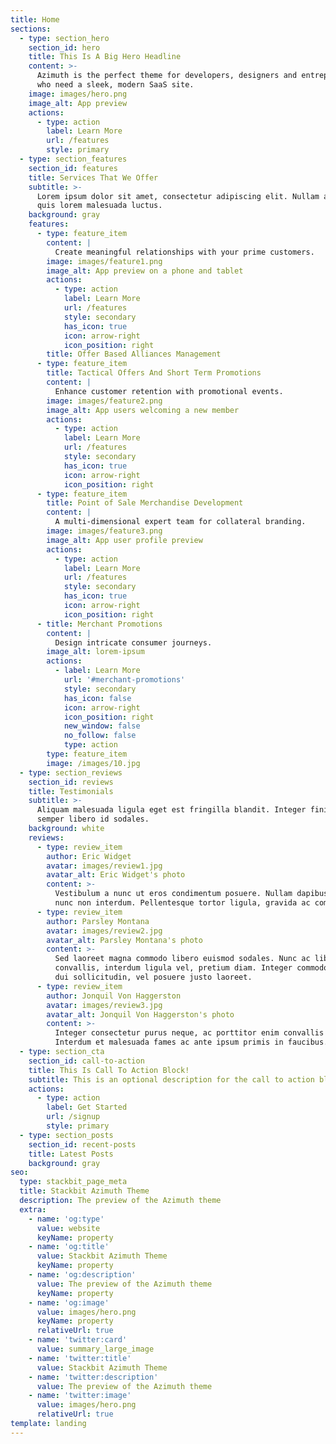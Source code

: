 ```yaml
---
title: Home
sections:
  - type: section_hero
    section_id: hero
    title: This Is A Big Hero Headline
    content: >-
      Azimuth is the perfect theme for developers, designers and entrepreneurs
      who need a sleek, modern SaaS site.
    image: images/hero.png
    image_alt: App preview
    actions:
      - type: action
        label: Learn More
        url: /features
        style: primary
  - type: section_features
    section_id: features
    title: Services That We Offer
    subtitle: >-
      Lorem ipsum dolor sit amet, consectetur adipiscing elit. Nullam a metus
      quis lorem malesuada luctus.
    background: gray
    features:
      - type: feature_item
        content: |
          Create meaningful relationships with your prime customers.
        image: images/feature1.png
        image_alt: App preview on a phone and tablet
        actions:
          - type: action
            label: Learn More
            url: /features
            style: secondary
            has_icon: true
            icon: arrow-right
            icon_position: right
        title: Offer Based Alliances Management
      - type: feature_item
        title: Tactical Offers And Short Term Promotions
        content: |
          Enhance customer retention with promotional events.
        image: images/feature2.png
        image_alt: App users welcoming a new member
        actions:
          - type: action
            label: Learn More
            url: /features
            style: secondary
            has_icon: true
            icon: arrow-right
            icon_position: right
      - type: feature_item
        title: Point of Sale Merchandise Development
        content: |
          A multi-dimensional expert team for collateral branding.
        image: images/feature3.png
        image_alt: App user profile preview
        actions:
          - type: action
            label: Learn More
            url: /features
            style: secondary
            has_icon: true
            icon: arrow-right
            icon_position: right
      - title: Merchant Promotions
        content: |
          Design intricate consumer journeys.
        image_alt: lorem-ipsum
        actions:
          - label: Learn More
            url: '#merchant-promotions'
            style: secondary
            has_icon: false
            icon: arrow-right
            icon_position: right
            new_window: false
            no_follow: false
            type: action
        type: feature_item
        image: /images/10.jpg
  - type: section_reviews
    section_id: reviews
    title: Testimonials
    subtitle: >-
      Aliquam malesuada ligula eget est fringilla blandit. Integer finibus
      semper libero id sodales.
    background: white
    reviews:
      - type: review_item
        author: Eric Widget
        avatar: images/review1.jpg
        avatar_alt: Eric Widget's photo
        content: >-
          Vestibulum a nunc ut eros condimentum posuere. Nullam dapibus quis
          nunc non interdum. Pellentesque tortor ligula, gravida ac commodo eu.
      - type: review_item
        author: Parsley Montana
        avatar: images/review2.jpg
        avatar_alt: Parsley Montana's photo
        content: >-
          Sed laoreet magna commodo libero euismod sodales. Nunc ac libero
          convallis, interdum ligula vel, pretium diam. Integer commodo sem at
          dui sollicitudin, vel posuere justo laoreet.
      - type: review_item
        author: Jonquil Von Haggerston
        avatar: images/review3.jpg
        avatar_alt: Jonquil Von Haggerston's photo
        content: >-
          Integer consectetur purus neque, ac porttitor enim convallis vitae.
          Interdum et malesuada fames ac ante ipsum primis in faucibus.
  - type: section_cta
    section_id: call-to-action
    title: This Is Call To Action Block!
    subtitle: This is an optional description for the call to action block.
    actions:
      - type: action
        label: Get Started
        url: /signup
        style: primary
  - type: section_posts
    section_id: recent-posts
    title: Latest Posts
    background: gray
seo:
  type: stackbit_page_meta
  title: Stackbit Azimuth Theme
  description: The preview of the Azimuth theme
  extra:
    - name: 'og:type'
      value: website
      keyName: property
    - name: 'og:title'
      value: Stackbit Azimuth Theme
      keyName: property
    - name: 'og:description'
      value: The preview of the Azimuth theme
      keyName: property
    - name: 'og:image'
      value: images/hero.png
      keyName: property
      relativeUrl: true
    - name: 'twitter:card'
      value: summary_large_image
    - name: 'twitter:title'
      value: Stackbit Azimuth Theme
    - name: 'twitter:description'
      value: The preview of the Azimuth theme
    - name: 'twitter:image'
      value: images/hero.png
      relativeUrl: true
template: landing
---
```

